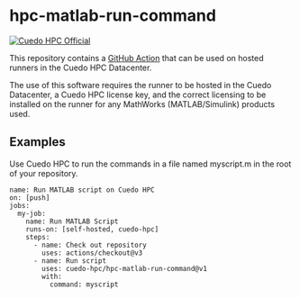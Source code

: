 # hpc-matlab-run-command

[![Cuedo HPC Official](https://img.shields.io/static/v1?label=Cuedo%20HPC&message=official&color=blue&style=for-the-badge 'Badge with title Cuedo HPC Official')](https://cuedo.com.au)

This repository contains a [GitHub Action](https://github.com/features/actions) that can be used on hosted runners in the Cuedo HPC Datacenter.

The use of this software requires the runner to be hosted in the Cuedo Datacenter, a Cuedo HPC license key, and the correct licensing to be installed on the runner for any MathWorks (MATLAB/Simulink) products used.

## Examples

Use Cuedo HPC to run the commands in a file named myscript.m in the root of your repository.

```
name: Run MATLAB script on Cuedo HPC
on: [push]
jobs:
  my-job:
    name: Run MATLAB Script
    runs-on: [self-hosted, cuedo-hpc]
    steps:
      - name: Check out repository
        uses: actions/checkout@v3
      - name: Run script
        uses: cuedo-hpc/hpc-matlab-run-command@v1
        with:
          command: myscript
```
